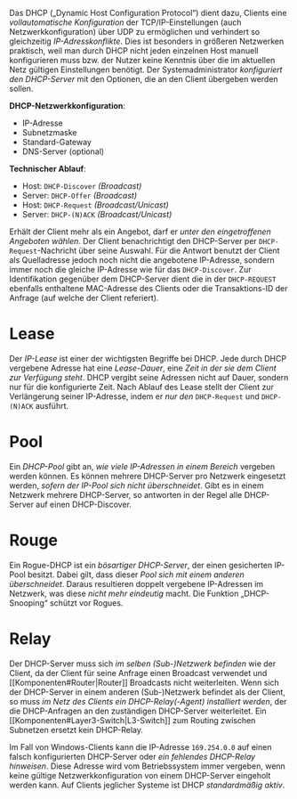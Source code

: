 Das DHCP („Dynamic Host Configuration Protocol“) dient dazu, Clients eine *vollautomatische Konfiguration* der TCP/IP-Einstellungen (auch Netzwerkkonfiguration) über UDP zu ermöglichen und verhindert so gleichzeitig *IP-Adresskonflikte*. Dies ist besonders in größeren Netzwerken praktisch, weil man durch DHCP nicht jeden einzelnen Host manuell konfigurieren muss bzw. der Nutzer keine Kenntnis über die im aktuellen Netz gültigen Einstellungen benötigt. Der Systemadministrator *konfiguriert den DHCP-Server* mit den Optionen, die an den Client übergeben werden sollen.

**DHCP-Netzwerkkonfiguration**:
 - IP-Adresse
 - Subnetzmaske
 - Standard-Gateway
 - DNS-Server (optional)

**Technischer Ablauf**:
- Host:     `DHCP-Discover` *(Broadcast)*
- Server:   `DHCP-Offer` *(Broadcast)*
- Host:     `DHCP-Request` *(Broadcast/Unicast)*
- Server:   `DHCP-(N)ACK` *(Broadcast/Unicast)*

Erhält der Client mehr als ein Angebot, darf er *unter den eingetroffenen Angeboten wählen*. Der Client benachrichtigt den DHCP-Server per `DHCP-Request`-Nachricht über seine Auswahl. Für die Antwort benutzt der Client als Quelladresse jedoch noch nicht die angebotene IP-Adresse, sondern immer noch die gleiche IP-Adresse wie für das `DHCP-Discover`. Zur Identifikation gegenüber dem DHCP-Server dient die in der `DHCP-REQUEST` ebenfalls enthaltene MAC-Adresse des Clients oder die Transaktions-ID der Anfrage (auf welche der Client referiert).

# Lease
Der *IP-Lease* ist einer der wichtigsten Begriffe bei DHCP. Jede durch DHCP vergebene Adresse hat eine *Lease-Dauer*, eine *Zeit in der sie dem Client zur Verfügung steht*. DHCP vergibt seine Adressen nicht auf Dauer, sondern nur für die konfigurierte Zeit. Nach Ablauf des Lease stellt der Client zur Verlängerung seiner IP-Adresse, indem er *nur den* `DHCP-Request` und `DHCP-(N)ACK` ausführt.

# Pool
Ein *DHCP-Pool* gibt an, *wie viele IP-Adressen in einem Bereich* vergeben werden können. Es können mehrere DHCP-Server pro Netzwerk eingesetzt werden, *sofern der IP-Pool sich nicht überschneidet*. Gibt es in einem Netzwerk mehrere DHCP-Server, so antworten in der Regel alle DHCP-Server auf einen DHCP-Discover.

# Rouge
Ein Rogue-DHCP ist ein *bösartiger DHCP-Server*, der einen gesicherten IP-Pool besitzt. Dabei gilt, dass dieser *Pool sich mit einem anderen überschneidet*. Daraus resultieren doppelt vergebene IP-Adressen im Netzwerk, was diese *nicht mehr eindeutig* macht. Die Funktion „DHCP-Snooping“ schützt vor Rogues.

# Relay
Der DHCP-Server muss sich *im selben (Sub-)Netzwerk befinden* wie der Client, da der Client für seine Anfrage einen Broadcast verwendet und [[Komponenten#Router|Router]] Broadcasts nicht weiterleiten. Wenn sich der DHCP-Server in einem anderen (Sub-)Netzwerk befindet als der Client, so muss *im Netz des Clients ein DHCP-Relay(-Agent) installiert werden*, der die DHCP-Anfragen an den zuständigen DHCP-Server weiterleitet. Ein [[Komponenten#Layer3-Switch|L3-Switch]] zum Routing zwischen Subnetzen ersetzt kein DHCP-Relay.

Im Fall von Windows-Clients kann die IP-Adresse `169.254.0.0` auf einen falsch konfigurierten DHCP-Server oder *ein fehlendes DHCP-Relay hinweisen*. Diese Adresse wird vom Betriebssystem immer vergeben, wenn keine gültige Netzwerkkonfiguration von einem DHCP-Server eingeholt werden kann. Auf Clients jeglicher Systeme ist DHCP *standardmäßig aktiv*.
